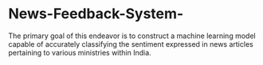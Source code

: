 # News-Feedback-System-
The primary goal of this endeavor is to construct a machine learning model capable of accurately classifying the sentiment expressed in news articles pertaining to various ministries within India.
